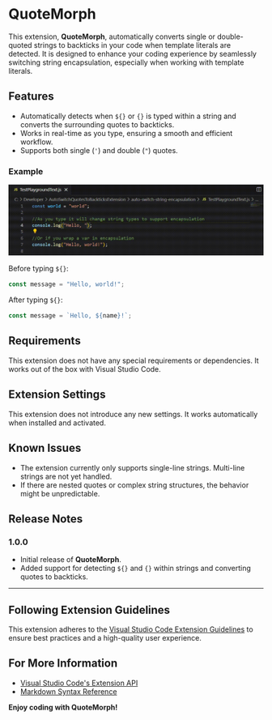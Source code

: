 # QuoteMorph

This extension, **QuoteMorph**, automatically converts single or double-quoted strings to backticks in your code when template literals are detected. It is designed to enhance your coding experience by seamlessly switching string encapsulation, especially when working with template literals.

## Features

- Automatically detects when `${}` or `{}` is typed within a string and converts the surrounding quotes to backticks.
- Works in real-time as you type, ensuring a smooth and efficient workflow.
- Supports both single (`'`) and double (`"`) quotes.

### Example
![Demo Video](docs/images/Demo.gif)

Before typing `${}`:
```typescript
const message = "Hello, world!";
```

After typing `${}`:
```typescript
const message = `Hello, ${name}!`;
```

## Requirements

This extension does not have any special requirements or dependencies. It works out of the box with Visual Studio Code.

## Extension Settings

This extension does not introduce any new settings. It works automatically when installed and activated.

## Known Issues

- The extension currently only supports single-line strings. Multi-line strings are not yet handled.
- If there are nested quotes or complex string structures, the behavior might be unpredictable.

## Release Notes

### 1.0.0

- Initial release of **QuoteMorph**.
- Added support for detecting `${}` and `{}` within strings and converting quotes to backticks.

---

## Following Extension Guidelines

This extension adheres to the [Visual Studio Code Extension Guidelines](https://code.visualstudio.com/api/references/extension-guidelines) to ensure best practices and a high-quality user experience.

## For More Information

- [Visual Studio Code's Extension API](https://code.visualstudio.com/api)
- [Markdown Syntax Reference](https://help.github.com/articles/markdown-basics/)

**Enjoy coding with QuoteMorph!**

